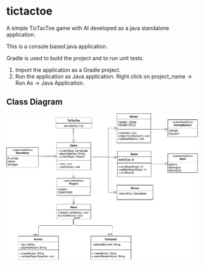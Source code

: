 # tictactoe
A simple TicTacToe game with AI developed as a java standalone application.  

This is a console based java application.

Gradle is used to build the project and to run unit tests.

1. Import the application as a Gradle project.
2. Run the application as Java application. Right click on project_name -> Run As -> Java Application.

<h2>Class Diagram</h2>

![alt text](https://github.com/vishakhaj/tictactoe/blob/master/UML%20Diagram.jpg)
